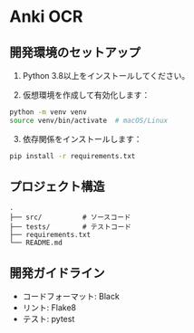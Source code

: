 # Anki OCR

## 開発環境のセットアップ

1. Python 3.8以上をインストールしてください。

2. 仮想環境を作成して有効化します：
```bash
python -m venv venv
source venv/bin/activate  # macOS/Linux
```

3. 依存関係をインストールします：
```bash
pip install -r requirements.txt
```

## プロジェクト構造

```
.
├── src/          # ソースコード
├── tests/        # テストコード
├── requirements.txt
└── README.md
```

## 開発ガイドライン

- コードフォーマット: Black
- リント: Flake8
- テスト: pytest 